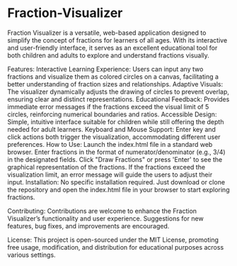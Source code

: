 # Fraction-Visualizer
Fraction Visualizer is a versatile, web-based application designed to simplify the concept of fractions for learners of all ages. With its interactive and user-friendly interface, 
it serves as an excellent educational tool for both children and adults to explore and understand fractions visually.

Features:
Interactive Learning Experience: Users can input any two fractions and visualize them as colored circles on a canvas, facilitating a better understanding of fraction sizes and relationships.
Adaptive Visuals: The visualizer dynamically adjusts the drawing of circles to prevent overlap, ensuring clear and distinct representations.
Educational Feedback: Provides immediate error messages if the fractions exceed the visual limit of 5 circles, reinforcing numerical boundaries and ratios.
Accessible Design: Simple, intuitive interface suitable for children while still offering the depth needed for adult learners.
Keyboard and Mouse Support: Enter key and click actions both trigger the visualization, accommodating different user preferences.
How to Use:
Launch the index.html file in a standard web browser.
Enter fractions in the format of numerator/denominator (e.g., 3/4) in the designated fields.
Click "Draw Fractions" or press 'Enter' to see the graphical representation of the fractions.
If the fractions exceed the visualization limit, an error message will guide the users to adjust their input.
Installation:
No specific installation required. Just download or clone the repository and open the index.html file in your browser to start exploring fractions.

Contributing:
Contributions are welcome to enhance the Fraction Visualizer’s functionality and user experience. Suggestions for new features, bug fixes, and improvements are encouraged.

License:
This project is open-sourced under the MIT License, promoting free usage, modification, and distribution for educational purposes across various settings.

